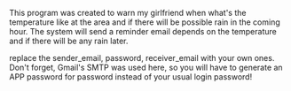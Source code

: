 This program was created to warn my girlfriend when what's the temperature like at the area and if there will be possible rain in the coming hour.
The system will send a reminder email depends on the temperature and if there will be any rain later.


replace the sender_email, password, receiver_email with your own ones.
Don't forget, Gmail's SMTP was used here, so you will have to generate an APP password for password instead of your usual login password!
